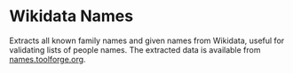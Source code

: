 # Wikidata Names

Extracts all known family names and given names from Wikidata, useful
for validating lists of people names. The extracted data is available
from [names.toolforge.org](https://names.toolforge.org/).
